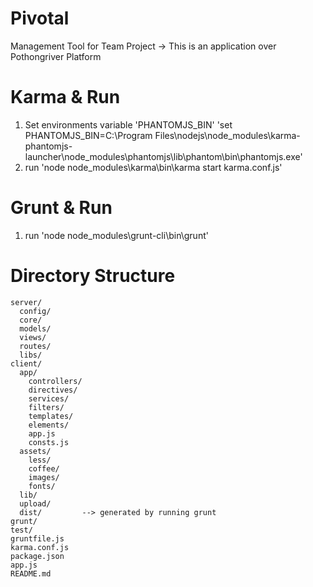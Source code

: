 # Pivotal
Management Tool for Team Project -> This is an application over Pothongriver Platform

# Karma & Run
  1. Set environments variable 'PHANTOMJS_BIN'
    'set PHANTOMJS_BIN=C:\Program Files\nodejs\node_modules\karma-phantomjs-launcher\node_modules\phantomjs\lib\phantom\bin\phantomjs.exe'
  2. run 'node node_modules\karma\bin\karma start karma.conf.js'

# Grunt & Run
  1. run 'node node_modules\grunt-cli\bin\grunt'
  
# Directory Structure
    server/
      config/
      core/
      models/
      views/
      routes/
      libs/    
    client/
      app/
        controllers/
        directives/
        services/
        filters/
        templates/
        elements/
        app.js
        consts.js
      assets/
        less/
        coffee/
        images/
        fonts/
      lib/
      upload/
      dist/         --> generated by running grunt
    grunt/
    test/
    gruntfile.js
    karma.conf.js
    package.json
    app.js
    README.md
